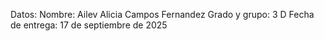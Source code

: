 Datos:
Nombre: Ailev Alicia Campos Fernandez
Grado y grupo: 3 D
Fecha de entrega: 17 de septiembre de 2025




